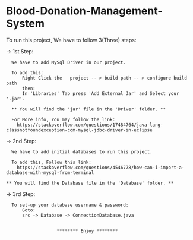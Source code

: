 # Blood-Donation-Management-System

To run this project, We have to follow 3(Three) steps:

-> 1st Step:
      
      We have to add MySql Driver in our project.

      To add this: 
          Right Click the   project -- > build path -- > configure build path
          then:
          In 'Libraries' Tab press 'Add External Jar' and Select your '.jar'.
      
      ** You will find the 'jar' file in the 'Driver' folder. **
      
      For More info, You may follow the link:
        https://stackoverflow.com/questions/17484764/java-lang-classnotfoundexception-com-mysql-jdbc-driver-in-eclipse
        
-> 2nd Step:
      
      We have to add initial databases to run this project.
      
      To add this, Follow this link:
        https://stackoverflow.com/questions/4546778/how-can-i-import-a-database-with-mysql-from-terminal
    
    ** You will find the Database file in the 'Database' folder. **
    
-> 3rd Step:
      
      To set-up your database username & password:
          Goto:
          src -> Database -> ConnectionDatabase.java
        
        
                       ******** Enjoy ********
